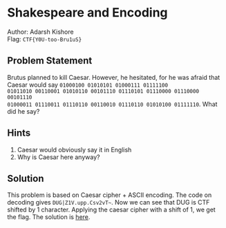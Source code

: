 # Shakespeare and Encoding

Author: Adarsh Kishore <br />
Flag: <code>CTF{Y0U-too-Bru1uS}</code>

## Problem Statement

Brutus planned to kill Caesar. However, he hesitated, for he was
afraid that Caesar would say
 <code>01000100 01010101 01000111 01111100 01011010 00110001 01010110 00101110 01110101 01110000 01110000 00101110 01000011 01110011 01110110 00110010 01110110 01010100 01111110</code>. What did he say?

## Hints

1. Caesar would obviously say it in English
2. Why is Caesar here anyway?

## Solution

This problem is based on Caesar cipher + ASCII encoding. The code on
decoding  gives <code>DUG|Z1V.upp.Csv2vT~</code>. Now we can see that
DUG is CTF shifted by 1 character. Applying the caesar cipher with a
shift of 1, we get the flag. The solution is [here](solution.py).
